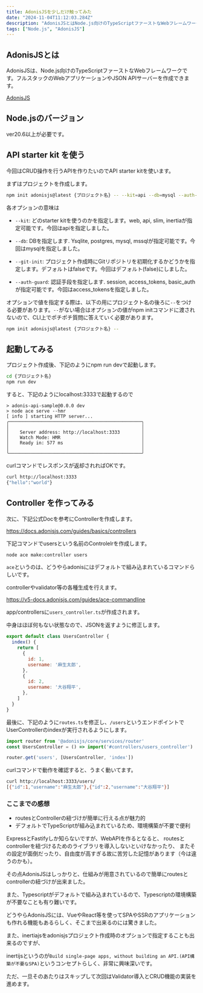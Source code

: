 ```yaml
---
title: AdonisJSを少しだけ触ってみた
date: "2024-11-04T11:12:03.284Z"
description: "AdonisJSとはNode.js向けのTypeScriptファーストなWebフレームワークです"
tags: ["Node.js", "AdonisJS"]
---
```


## AdonisJSとは
AdonisJSは、Node.js向けのTypeScriptファーストなWebフレームワークです。フルスタックのWebアプリケーションやJSON APIサーバーを作成できます。

<a href="https://docs.adonisjs.com/guides/preface/introduction" target="_blank">
AdonisJS
</a>

## Node.jsのバージョン

ver20.6以上が必要です。

## API starter kit を使う
今回はCRUD操作を行うAPIを作りたいのでAPI starter kitを使います。

まずはプロジェクトを作成します。

```bash
npm init adonisjs@latest {プロジェクト名} -- --kit=api --db=mysql --auth-guard=access_tokens
```

各オプションの意味は

- `--kit`: どのstarter kitを使うのかを指定します。web, api, slim, inertiaが指定可能です。今回はapiを指定しました。

- `--db`: DBを指定します. Ysqlite, postgres, mysql, mssqlが指定可能です。今回はmysqlを指定しました。

- `--git-init`: プロジェクト作成時にGitリポジトリを初期化するかどうかを指定します。デフォルトはfalseです。今回はデフォルト(false)にしました。

- `--auth-guard`: 認証手段を指定します. session, access_tokens, basic_authが指定可能です。今回はaccess_tokensを指定しました。


オプションで値を指定する際は、以下の用にプロジェクト名の後ろに`--`をつける必要があります。`--`がない場合はオプションの値がnpm initコマンドに渡されないので、CLI上でポチポチ質問に答えていく必要があります。

```bash
npm init adonisjs@latest {プロジェクト名} --
```

## 起動してみる

プロジェクト作成後、下記のようにnpm run devで起動します。

```bash
cd {プロジェクト名}
npm run dev
```

すると、下記のようにlocalhost:3333で起動するので

```
> adonis-api-sample@0.0.0 dev
> node ace serve --hmr
[ info ] starting HTTP server...
╭─────────────────────────────────────────────────╮
│                                                 │
│    Server address: http://localhost:3333        │
│    Watch Mode: HMR                              │
│    Ready in: 577 ms                             │
│                                                 │
╰─────────────────────────────────────────────────╯
```

curlコマンドでレスポンスが返却されればOKです。

```bash
curl http://localhost:3333
{"hello":"world"}
```

## Controller を作ってみる

次に、下記公式Docを参考にControllerを作成します。

<a href="https://docs.adonisjs.com/guides/basics/controllers" target="_blank">
https://docs.adonisjs.com/guides/basics/controllers
</a>

下記コマンドでusersという名前のControlelrを作成します。

```bash
node ace make:controller users
```

`ace`というのは、どうやらadonisにはデフォルトで組み込まれているコマンドらしいです。

controllerやvalidator等の各種生成を行えます。

<a href="https://v5-docs.adonisjs.com/guides/ace-commandline" target="_blank">
https://v5-docs.adonisjs.com/guides/ace-commandline
</a>

app/controllersに`users_controller.ts`が作成されます。

中身はほぼ何もない状態なので、JSONを返すように修正します。

```js
export default class UsersController {
  index() {
    return [
      {
        id: 1,
        username: '麻生太郎',
      },
      {
        id: 2,
        username: '大谷翔平',
      },
    ]
  }
}
```

最後に、下記のように`routes.ts`を修正し、`/users`というエンドポイントでUserControllerのindexが実行されるようにします。

```js
import router from '@adonisjs/core/services/router'
const UsersController = () => import('#controllers/users_controller')

router.get('users', [UsersController, 'index'])
```

curlコマンドで動作を確認すると、うまく動いてます。

```bash
curl http://localhost:3333/users/
[{"id":1,"username":"麻生太郎"},{"id":2,"username":"大谷翔平"}]
```

### ここまでの感想

- routesとControllerの紐づけが簡単に行える点が魅力的
- デフォルトでTypeScriptが組み込まれているため、環境構築が不要で便利

ExpressとFastifyしか知らないですが、WebAPIを作るとなると、
routesとcontrollerを紐づけるためのライブラリを導入しないといけなかったり、
またその設定が面倒だったり、自由度が高すぎる故に苦労した記憶があります（今は違うのかも）。

その点AdonisJSはしっかりと、仕組みが用意されているので簡単にroutesとcontrollerの紐づけが出来ました。

また、Typescriptがデフォルトで組み込まれているので、Typescriptの環境構築が不要なことも有り難いです。

どうやらAdonisJSには、VueやReact等を使ってSPAやSSRのアプリケーションも作れる機能もあるらしく、そこまで出来るのには驚きました。

また、inertiajsをadonisjsプロジェクト作成時のオプションで指定することも出来るのですが、

inertijsというのが`Build single-page apps, without building an API.(API構築が不要なSPA)`というコンセプトらしく、非常に興味深いです。

ただ、一旦そのあたりはスキップして次回はValidator導入とCRUD機能の実装を進めます。
